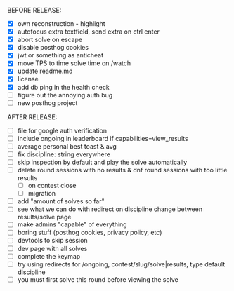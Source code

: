 BEFORE RELEASE:
- [x] own reconstruction - highlight
- [x] autofocus extra textfield, send extra on ctrl enter
- [x] abort solve on escape
- [x] disable posthog cookies
- [x] jwt or something as anticheat 
- [x] move TPS to time solve time on /watch
- [x] update readme.md
- [x] license
- [x] add db ping in the health check
- [ ] figure out the annoying auth bug
- [ ] new posthog project

AFTER RELEASE:
- [ ] file for google auth verification
- [ ] include ongoing in leaderboard if capabilities=view_results
- [ ] average personal best toast & avg 
- [ ] fix discipline: string everywhere
- [ ] skip inspection by default and play the solve automatically
- [ ] delete round sessions with no results & dnf round sessions with too little results
    - [ ] on contest close
    - [ ] migration
- [ ] add "amount of solves so far" 
- [ ] see what we can do with redirect on discipline change between results/solve page
- [ ] make admins "capable" of everything
- [ ] boring stuff (posthog cookies, privacy policy, etc)
- [ ] devtools to skip session
- [ ] dev page with all solves
- [ ] complete the keymap
- [ ] try using redirects for /ongoing, contest/slug/solve|results, type default discipline
- [ ] you must first solve this round before viewing the solve
